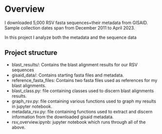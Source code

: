 # Overview
I downloaded 5,000 RSV fasta sequences+their metadata from GISAID. Sample collection dates span from December 2011 to April 2023.

In this project I analyze both the metadata and the sequence data

## Project structure
- blast_results/: Contains the blast alignment results for our RSV sequences
- gisaid_data/: Contains starting fasta files and metadata.
- reference_fasta_files: Contains two fasta files used as references for my blast alignments.
- blast_class.py: file containing classes used to discern blast alignments results.
- graph_rsv.py: file containing various functions used to graph my results in jupyter notebook.
- metadata_rsv.py: file containing functions used to extract and discern information from the downloaded gisaid metadata.
- rsv_overview.ipynb: jupyter notebook which runs through all of the above.
